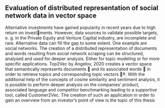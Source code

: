 ## Evaluation of distributed representation of social network data in vector space

Alternative investments have gained popularity in recent years due to high return on investments. However, data sources to validate possible targets, e. g. in the Private Equity and Venture
Capital industry, are incomplete and rare. Alternative data can fill the gap to some extent. One
example are social networks. The creation of a distributed representation of documents and
words resulting from social network scraping can be structured, analysed and used for deeper
analysis. Either for topic modeling or for more specific applications. Top2Vec by Angelov, 2020
creates a vector space that semantically represents documents 𝐶 and its associated words 𝑉
in order to retrieve topics and corresponding topic vectors 𝑡®. With the additional help of the
concepts of cosine similarity and sentiment analysis, it is possible to perform deeper analysis
on the companies’ product, associated language and competitor benchmarking leading to a
supportive tool, called Customer2Vec. The creation of such an application in order to gain an
overview from an investor’s point of view is the topic of this thesis
